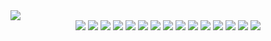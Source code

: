 
<img src="https://capsule-render.vercel.app/api?type=waving&color=auto&height=200&section=header&text=jiseon%20Han&fontSize=90" />

<div align="center">
	<img src="https://img.shields.io/badge/Java-007396?style=flat&logo=Java&logoColor=white" />
	<img src="https://img.shields.io/badge/HTML5-E34F26?style=flat&logo=HTML5&logoColor=white"/>
	<img src="https://img.shields.io/badge/CSS3-1572B6?style=flat&logo=CSS3&logoColor=white" />
  	<img src="https://img.shields.io/badge/Python-3776AB?style=flat&logo=CSS3&logoColor=white" />
	<img src="https://img.shields.io/badge/Spring-6DB33F?style=flat&logo=CSS3&logoColor=white" />
	<img src="https://img.shields.io/badge/Spring Boot-6DB33F?style=flat&logo=CSS3&logoColor=white" />
	<img src="https://img.shields.io/badge/R-276DC3?style=flat&logo=CSS3&logoColor=white" />
	<img src="https://img.shields.io/badge/JQuery-0769AD?style=flat&logo=CSS3&logoColor=white" />
	<img src="https://img.shields.io/badge/JavaScrpit-F7DF1E?style=flat&logo=CSS3&logoColor=white" />
	<img src="https://img.shields.io/badge/MySQL-4479A1?style=flat&logo=CSS3&logoColor=white" />
	<img src="https://img.shields.io/badge/Linux-FCC624?style=flat&logo=CSS3&logoColor=white" />
	<img src="https://img.shields.io/badge/Oracle-F80000?style=flat&logo=CSS3&logoColor=white" />
	<img src="https://img.shields.io/badge/AWS-232F3E?style=flat&logo=CSS3&logoColor=white" />
	<img src="https://img.shields.io/badge/Tomcat-F8DC75?style=flat&logo=CSS3&logoColor=white" />
	<img src="https://img.shields.io/badge/Ubuntu-E95420?style=flat&logo=CSS3&logoColor=white" />
</div>










<!--
**hanjiseon/hanjiseon** is a ✨ _special_ ✨ repository because its `README.md` (this file) appears on your GitHub profile.

Here are some ideas to get you started:

- 🔭 I’m currently working on ...
- 🌱 I’m currently learning ...
- 👯 I’m looking to collaborate on ...
- 🤔 I’m looking for help with ...
- 💬 Ask me about ...
- 📫 How to reach me: ...
- 😄 Pronouns: ...
- ⚡ Fun fact: ...
-->
